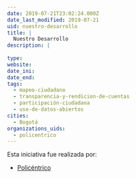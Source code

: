 ```yaml
---
date: 2019-07-21T23:02:24.000Z
date_last_modified: 2019-07-21
uid: nuestro-desarrollo
title: |
  Nuestro Desarrollo
description: |
  
type: 
website: 
date_ini: 
date_end: 
tags:
  - mapeo-ciudadano
  - transparencia-y-rendicion-de-cuentas
  - participación-ciudadana
  - uso-de-datos-abiertos
cities: 
  - Bogotá
organizations_uids:
  - policentrico
---
```


Esta iniciativa fue realizada por:

- [Policéntrico](/organizaciones/policentrico)
